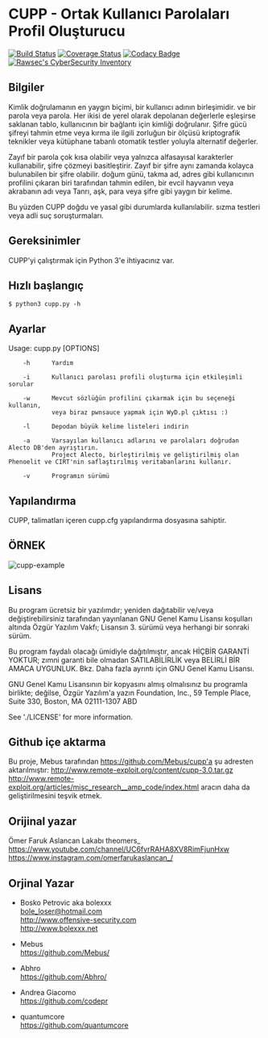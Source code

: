 # CUPP - Ortak Kullanıcı Parolaları Profil Oluşturucu

[![Build Status](https://travis-ci.org/Mebus/cupp.svg?branch=master)](https://travis-ci.org/Mebus/cupp)
[![Coverage Status](https://coveralls.io/repos/github/Mebus/cupp/badge.svg)](https://coveralls.io/github/Mebus/cupp)
[![Codacy Badge](https://api.codacy.com/project/badge/Grade/a578dde078ef481e97a0e7eac0c8d312)](https://app.codacy.com/app/Mebus/cupp?utm_source=github.com&utm_medium=referral&utm_content=Mebus/cupp&utm_campaign=Badge_Grade_Dashboard)
[![Rawsec's CyberSecurity Inventory](https://inventory.raw.pm/img/badges/Rawsec-inventoried-FF5050_plastic.svg)](https://inventory.raw.pm/)

 
## Bilgiler

  Kimlik doğrulamanın en yaygın biçimi, bir kullanıcı adının birleşimidir.
  ve bir parola veya parola. Her ikisi de yerel olarak depolanan değerlerle eşleşirse
  saklanan tablo, kullanıcının bir bağlantı için kimliği doğrulanır. Şifre gücü
  şifreyi tahmin etme veya kırma ile ilgili zorluğun bir ölçüsü
  kriptografik teknikler veya kütüphane tabanlı otomatik testler yoluyla
  alternatif değerler.

  Zayıf bir parola çok kısa olabilir veya yalnızca alfasayısal karakterler kullanabilir,
  şifre çözmeyi basitleştirir. Zayıf bir şifre aynı zamanda kolayca bulunabilen bir şifre olabilir.
  doğum günü, takma ad, adres gibi kullanıcının profilini çıkaran biri tarafından tahmin edilen,
  bir evcil hayvanın veya akrabanın adı veya Tanrı, aşk, para veya şifre gibi yaygın bir kelime.

  Bu yüzden CUPP doğdu ve yasal gibi durumlarda kullanılabilir.
  sızma testleri veya adli suç soruşturmaları.


Gereksinimler
------------

CUPP'yi çalıştırmak için Python 3'e ihtiyacınız var.

Hızlı başlangıç
-----------

    $ python3 cupp.py -h

## Ayarlar

  Usage: cupp.py [OPTIONS]

        -h      Yardım

        -i      Kullanıcı parolası profili oluşturma için etkileşimli sorular

        -w      Mevcut sözlüğün profilini çıkarmak için bu seçeneği kullanın,
                veya biraz pwnsauce yapmak için WyD.pl çıktısı :)

        -l      Depodan büyük kelime listeleri indirin

        -a      Varsayılan kullanıcı adlarını ve parolaları doğrudan Alecto DB'den ayrıştırın.
                Project Alecto, birleştirilmiş ve geliştirilmiş olan Phenoelit ve CIRT'nin saflaştırılmış veritabanlarını kullanır.

        -v      Programın sürümü



## Yapılandırma

   CUPP, talimatları içeren cupp.cfg yapılandırma dosyasına sahiptir.
   
   ## ÖRNEK 
![cupp-example](https://user-images.githubusercontent.com/115204712/197326912-66c65e84-ac55-4146-88c4-2054842f9e56.gif)

## Lisans

 Bu program ücretsiz bir yazılımdır; yeniden dağıtabilir ve/veya değiştirebilirsiniz
  tarafından yayınlanan GNU Genel Kamu Lisansı koşulları altında
  Özgür Yazılım Vakfı; Lisansın 3. sürümü veya
  herhangi bir sonraki sürüm.

  Bu program faydalı olacağı ümidiyle dağıtılmıştır,
  ancak HİÇBİR GARANTİ YOKTUR; zımni garanti bile olmadan
  SATILABİLİRLİK veya BELİRLİ BİR AMACA UYGUNLUK. Bkz.
  Daha fazla ayrıntı için GNU Genel Kamu Lisansı.

  GNU Genel Kamu Lisansının bir kopyasını almış olmalısınız
  bu programla birlikte; değilse, Özgür Yazılım'a yazın
  Foundation, Inc., 59 Temple Place, Suite 330, Boston, MA 02111-1307 ABD

  See './LICENSE' for more information.

## Github içe aktarma


Bu proje, Mebus tarafından https://github.com/Mebus/cupp'a şu adresten aktarılmıştır:
http://www.remote-exploit.org/content/cupp-3.0.tar.gz
http://www.remote-exploit.org/articles/misc_research__amp_code/index.html
aracın daha da geliştirilmesini teşvik etmek.

## Orijinal yazar


 Ömer Faruk Aslancan Lakabı theomers_  
  https://www.youtube.com/channel/UC6fvrRAHA8XV8RimFjunHxw  
  https://www.instagram.com/omerfarukaslancan_/  


## Orjinal Yazar

  * Bosko Petrovic aka bolexxx  
  bole_loser@hotmail.com  
  http://www.offensive-security.com  
  http://www.bolexxx.net  

  * Mebus  
    https://github.com/Mebus/  

  * Abhro  
    https://github.com/Abhro/  

  * Andrea Giacomo  
    https://github.com/codepr

  * quantumcore  
    https://github.com/quantumcore
    

